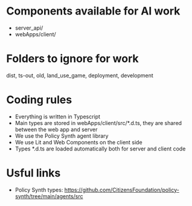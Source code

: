 # Components available for AI work
- server_api/
- webApps/client/

# Folders to ignore for work
dist, ts-out, old, land_use_game, deployment, development

# Coding rules
- Everything is written in Typescript
- Main types are stored in webApps/client/src/*.d.ts, they are shared between the web app and server
- We use the Policy Synth agent library
- We use Lit and Web Components on the client side
- Types *.d.ts are loaded automatically both for server and client code

# Usful links
- Policy Synth types: https://github.com/CitizensFoundation/policy-synth/tree/main/agents/src